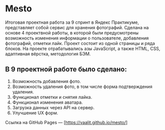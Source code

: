 # Mesto

Итоговая проектная работа за 9 спринт в Яндекс Практикуме, представляет собой сервис для хранения фотографий. Сделана на основе 4 проектвной работы, в которой были предусмотрены возможность изменения информации о пользователе, добавления фотографий, отметки лайк. Проект состоит из одной страницы и ряда блоков. На проекте отрабатывались азы JavaScript, а также HTML, CSS, адаптивная вёрстка, методология БЭМ.

## В 9 проектной работе было сделано:
1. Возможность добавления фото.
2. Возможность удаления фото, в том числе форма подтверждения удаления.
3. Функционал отметки и снятия лайка.
4. Функционал изменения аватара.
5. Загрузка данных через API на сервер.
6. Улучшение UX форм.

Ссылка на GitHub Pages — [https://vaalit.github.io/mesto/]
